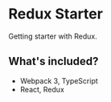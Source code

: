# Redux Starter
Getting starter with Redux.

## What's included?

* Webpack 3, TypeScript
* React, Redux